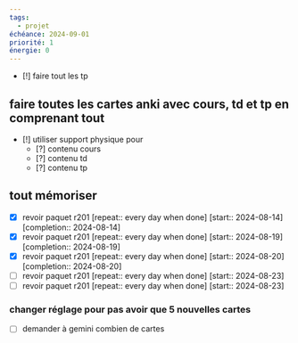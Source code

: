 ```yaml
---
tags:
  - projet
échéance: 2024-09-01
priorité: 1
énergie: 0
---
```

- [!] faire tout les tp
## faire toutes les cartes anki avec cours, td et tp en comprenant tout
- [!] utiliser support physique pour
	- [?] contenu cours
	- [?] contenu td
	- [?] contenu tp
## tout mémoriser 
- [X] revoir paquet r201  [repeat:: every day when done]  [start:: 2024-08-14]  [completion:: 2024-08-14]
- [X] revoir paquet r201  [repeat:: every day when done]  [start:: 2024-08-19]  [completion:: 2024-08-19]
- [X] revoir paquet r201  [repeat:: every day when done]  [start:: 2024-08-20]  [completion:: 2024-08-20]
- [ ] revoir paquet r201  [repeat:: every day when done]  [start:: 2024-08-23]
- [ ] revoir paquet r201  [repeat:: every day when done]  [start:: 2024-08-23]
### changer réglage pour pas avoir que 5 nouvelles cartes
- [ ]  demander à gemini combien de cartes
